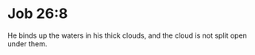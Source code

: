 # Job 26:8

He binds up the waters in his thick clouds, and the cloud is not split open under them.
